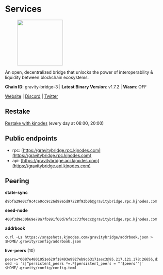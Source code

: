 # Services

<figure><img src="https://raw.githubusercontent.com/kj89/testnet_manuals/main/pingpub/logos/gravitybridge.png" width="150" alt=""><figcaption></figcaption></figure>

An open, decentralized bridge that unlocks the power of  interoperability & liquidity between blockchain ecosystems.

**Chain ID**: gravity-bridge-3 | **Latest Binary Version**: v1.7.2 | **Wasm**: OFF

[Website](https://www.gravitybridge.net) | [Discord](https://discord.gg/ARV8dTSjAk) | [Twitter](https://twitter.com/gravity_bridge)

## Restake

[Restake with kjnodes](https://restake.app/gravitybridge/gravityvaloper1nw3uavthnjwsgrrjzav2wdg9m0pw7k4fc7hvlz) (every day at 08:00, 20:00)
## Public endpoints

* rpc: [https://gravitybridge.rpc.kjnodes.com](https://gravitybridge.rpc.kjnodes.com)
* api: [https://gravitybridge.api.kjnodes.com](https://gravitybridge.api.kjnodes.com)

## Peering

**state-sync**

```
d9bfa29e0cf9c4ce0cc9c26d98e5d97228f93b0b@gravitybridge.rpc.kjnodes.com:26656
```

**seed-node**

```
400f3d9e30b69e78a7fb891f60d76fa3c73f0ecc@gravitybridge.rpc.kjnodes.com:26659
```

**addrbook**
```
curl -Ls https://snapshots.kjnodes.com/gravitybridge/addrbook.json > $HOME/.gravity/config/addrbook.json
```

**live-peers** (10)
```
peers="0087e4801051e620f18493e9927eb9c63171aec3@95.217.121.178:26656,d1f6c66610b6b03e86b13675c842cc1a5fbb593b@95.216.67.178:26656,e5a11a1a8a36f0910755d0fc3546e8e3198283da@18.156.199.4:26656,ef05d5aca4398f4b217b9bbf08729a1338c67eeb@142.132.193.186:36656,d9bfa29e0cf9c4ce0cc9c26d98e5d97228f93b0b@65.109.88.38:26656,774406f9e2c9c65e084effc8d823c470b82de6d0@146.19.24.186:26656,94a09a149acbaf7435d8d4082fd6100598e1fee0@157.90.5.119:26656,f09419b93a9070a74ba7e9eb3803e49673a2fcd0@85.190.254.58:26656,bfd8af9f3af0d9d48d5eb53eacb6862e6eca932b@195.201.202.39:26656,3eae7c785e7038b3c1376dc2fc8e6cff9d0ad709@65.108.121.110:14656"
sed -i 's|^persistent_peers *=.*|persistent_peers = "'$peers'"|' $HOME/.gravity/config/config.toml
```
